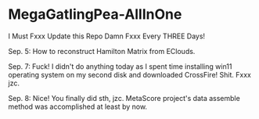 # MegaGatlingPea-AllInOne
I Must Fxxx Update this Repo Damn Fxxx Every THREE Days!

Sep. 5: How to reconstruct Hamilton Matrix from EClouds.

Sep. 7: Fuck! I didn't do anything today as I spent time installing win11 operating system on my second disk and downloaded CrossFire! Shit. Fxxx jzc.

Sep. 8: Nice! You finally did sth, jzc. MetaScore project's data assemble method was accomplished at least by now.

